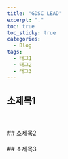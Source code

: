 ```yaml
---
title: "GDSC LEAD"
excerpt: "."
toc: true
toc_sticky: true
categories:
  - Blog
tags:
  - 태그1
  - 태그2
  - 태그3
---
```

## 소제목1
<br>
<br>
## 소제목2
<br>
<br>
## 소제목3
<br>
<br>
